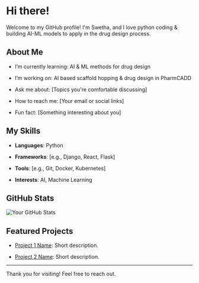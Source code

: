 # Hi there! 

 

Welcome to my GitHub profile! I'm Swetha, and I love python coding & building AI-ML models to apply in the drug design process.


##  About Me

-  I’m currently learning: AI & ML methods for drug design
-  I’m working on: AI based scaffold hopping & drug design in PharmCADD

-  Ask me about: [Topics you're comfortable discussing]

-  How to reach me: [Your email or social links]

-  Fun fact: [Something interesting about you]

 

##  My Skills

- **Languages**: Python

- **Frameworks**: [e.g., Django, React, Flask]

- **Tools**: [e.g., Git, Docker, Kubernetes]

- **Interests**: AI, Machine Learning

 

##  GitHub Stats

![Your GitHub Stats](https://github-readme-stats.vercel.app/api?username=yourusername&show_icons=true&theme=radical)

 

##  Featured Projects

- [Project 1 Name](link): Short description.

- [Project 2 Name](link): Short description.

 

---

 

Thank you for visiting! Feel free to reach out. 
